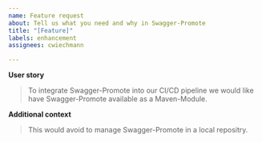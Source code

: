 ```yaml
---
name: Feature request
about: Tell us what you need and why in Swagger-Promote
title: "[Feature]"
labels: enhancement
assignees: cwiechmann

---
```


**User story**
>To integrate Swagger-Promote into our CI/CD pipeline we would like have
>Swagger-Promote available as a Maven-Module.

**Additional context**
>This would avoid to manage Swagger-Promote in a local repositry.
